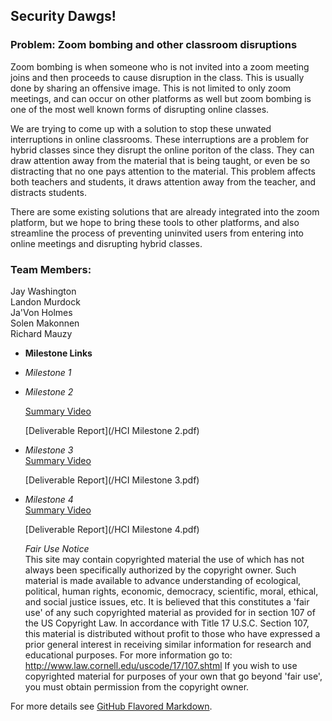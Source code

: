 ## Security Dawgs!


### Problem: Zoom bombing and other classroom disruptions

Zoom bombing is when someone who is not invited into a zoom meeting joins and then proceeds to cause disruption in the class. This is usually done by sharing an offensive image. This is not limited to only zoom meetings, and can occur on other platforms as well but zoom bombing is one of the most well known forms of disrupting online classes.
  
We are trying to come up with a solution to stop these unwated interruptions in online classrooms. These interruptions are a problem for hybrid classes since they disrupt the online poriton of the class. They can draw attention away from the material that is being taught, or even be so distracting that no one pays attention to the material. This problem affects both teachers and students, it draws attention away from the teacher, and distracts students.  
  
There are some existing solutions that are already integrated into the zoom platform, but we hope to bring these tools to other platforms, and also streamline the process of preventing uninvited users from entering into online meetings and disrupting hybrid classes.  
  
### Team Members:  
Jay Washington  
Landon Murdock  
Ja'Von Holmes  
Solen Makonnen  
Richard Mauzy  


- **Milestone Links**
- _Milestone 1_
- _Milestone 2_

  [Summary Video](https://youtu.be/xBJWl1Wg8qE)
  
  [Deliverable Report](/HCI Milestone 2.pdf)
  
- _Milestone 3_  
  [Summary Video](https://youtu.be/iwapdxOzDY4)  

  [Deliverable Report](/HCI Milestone 3.pdf)
  
- _Milestone 4_  
  [Summary Video](https://youtu.be/AcTt_OrBGC0)  
  
  [Deliverable Report](/HCI Milestone 4.pdf)  
  
  _Fair Use Notice_  
  This site may contain copyrighted material the use of which has not always been specifically authorized by the copyright owner. Such material is made available to advance understanding of ecological, political, human rights, economic, democracy, scientific, moral, ethical, and social justice issues, etc. It is believed that this constitutes a 'fair use' of any such copyrighted material as provided for in section 107 of the US Copyright Law. In accordance with Title 17 U.S.C. Section 107, this material is distributed without profit to those who have expressed a prior general interest in receiving similar information for research and educational purposes. For more information go to: http://www.law.cornell.edu/uscode/17/107.shtml  If you wish to use copyrighted material for purposes of your own that go beyond 'fair use', you must obtain permission from the copyright owner.  
    
For more details see [GitHub Flavored Markdown](https://guides.github.com/features/mastering-markdown/).



